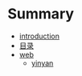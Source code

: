 # Summary

* [introduction](README.md)
* [目录](mu_lu.md)
* [web](.web/web.md)
   * [yinyan](.web/yinyanmd.md)

